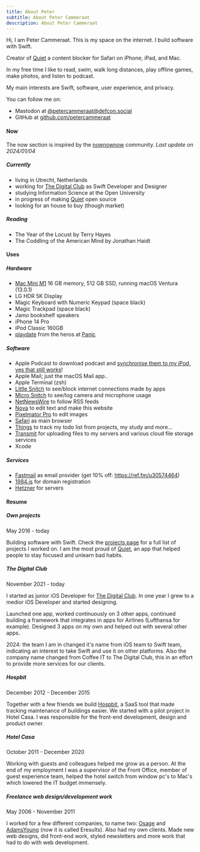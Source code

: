 ```yaml
---
title: About Peter
subtitle: About Peter Cammeraat
description: About Peter Cammeraat
---
```


Hi, I am Peter Cammeraat. This is my space on the internet. I build software with Swift. 

Creator of [Quiet](https://petercammeraat.net/projects/quiet/) a content blocker for Safari on iPhone, iPad, and Mac.

In my free time I like to read, swim, walk long distances, play offline games, make photos, and listen to podcast. 

My main interests are Swift, software, user experience, and privacy.

You can follow me on:

- Mastodon at [@petercammeraat@defcon.social](https://defcon.social/@petercammeraat)
- GitHub at [github.com/petercammeraat](https://github.com/petercammeraat)


#### Now

The now section is inspired by the [nownownow](https://nownownow.com/about) community. *Last update on 2024/01/04*

##### Currently
- living in Utrecht, Netherlands
- working for [The Digital Club](https://thedigitalclub.nl) as Swift Developer and Designer
- studying Information Science at the Open University
- in progress of making [Quiet](https://petercammeraat.net/projects/quiet/) open source
- looking for an house to buy (though market)


##### Reading
- The Year of the Locust by Terry Hayes
- The Coddling of the American Mind by Jonathan Haidt


#### Uses
##### Hardware
- [Mac Mini M1](https://www.apple.com/mac-mini/) 16 GB memory, 512 GB SSD, running macOS Ventura (13.0.1)
- LG HDR 5K Display
- Magic Keyboard with Numeric Keypad (space black)
- Magic Trackpad (space black)
- Jamo bookshelf speakers
- iPhone 14 Pro
- iPod Classic 160GB
- [playdate](https://play.date) from the heros at [Panic](https://panic.com)


##### Software
- Apple Podcast to download podcast and [synchronise them to my iPod, yes that still works](/journal/2022/sync-podcast-to-ipod/)!
- Apple Mail; just the macOS Mail app..
- Apple Terminal (zsh)
- [Little Snitch](https://obdev.at/products/littlesnitch/index.html) to see/block internet connections made by apps
- [Micro Snitch](https://obdev.at/products/microsnitch/index.html) to see/log camera and microphone usage
- [NetNewsWire](https://netnewswire.com) to follow RSS feeds
- [Nova](https://nova.app) to edit text and make this website
- [Pixelmator Pro](https://www.pixelmator.com/pro/) to edit images
- [Safari](https://www.apple.com/safari/) as main browser
- [Things](https://culturedcode.com/things/) to track my todo list from projects, my study and more...
- [Transmit](https://panic.com/transmit/) for uploading files to my servers and various cloud file storage services
- Xcode


##### Services
- [Fastmail](https://fastmail.com) as email provider (get 10% off: https://ref.fm/u30574464)
- [1984.is](https://1984.is) for domain registration
- [Hetzner](https://hetzner.com) for servers



#### Resume 
##### Own projects
May 2016 - today

Building software with Swift. Check the [projects page](/projects/) for a full list of projects I worked on. I am the most proud of [Quiet](https://petercammeraat.net/projects/quiet/), an app that helped people to stay focused and unlearn bad habits.


##### The Digital Club
November 2021 - today 

I started as junior iOS Developer for [The Digital Club](https://thedigitalclub.nl). In one year I grew to a medior iOS Developer and started designing. 

Launched one app, worked continuously on 3 other apps, continued building a framework that integrates in apps for Airlines (Lufthansa for example). Designed 3 apps on my own and helped out with several other apps.

2024: the team I am in changed it's name from iOS team to Swift team, indicating an interest to take Swift and use it on other platforms. Also the company name changed from Coffee IT to The Digital Club, this in an effort to provide more services for our clients.


##### Hospbit
December 2012 - December 2015

Together with a few friends we build [Hospbit](/projects/hospbit/), a SaaS tool that made tracking maintenance of buildings easier. We started with a pilot project in Hotel Casa. I was responsible for the front-end development, design and product owner.


##### Hotel Casa
October 2011 - December 2020

Working with guests and colleagues helped me grow as a person. At the end of my employment I was a supervisor of the Front Office, member of guest experience team, helped the hotel switch from window pc's to Mac's which lowered the IT budget immensely.


##### Freelance web design/development work
May 2006 - November 2011

I worked for a few different companies, to name two: [Osage](https://osage.nl) and [AdamsYoung](https://adamsyoung.nl) (now it is called Eresults). Also had my own clients. Made new web designs, did front-end work, styled newsletters and more work that had to do with web development.
